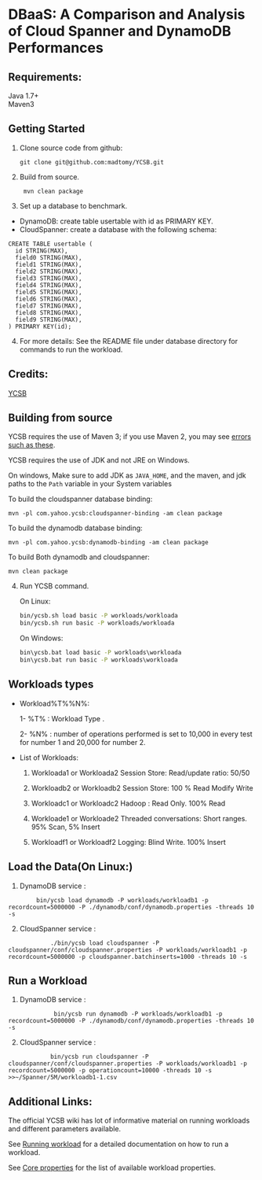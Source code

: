 DBaaS: A Comparison and Analysis of Cloud Spanner and DynamoDB Performances
====================================

Requirements:
------------------
  Java 1.7+  
  Maven3
 

Getting Started
---------------

1. Clone source code from github:

    ```
    git clone git@github.com:madtomy/YCSB.git
    ```
2. Build from source.
    ```
     mvn clean package
    ```  
3. Set up a database to benchmark.
  - DynamoDB:
  create table usertable with id as PRIMARY KEY.
  - CloudSpanner:
   create a database with the following schema:

```
CREATE TABLE usertable (
  id STRING(MAX),
  field0 STRING(MAX),
  field1 STRING(MAX),
  field2 STRING(MAX),
  field3 STRING(MAX),
  field4 STRING(MAX),
  field5 STRING(MAX),
  field6 STRING(MAX),
  field7 STRING(MAX),
  field8 STRING(MAX),
  field9 STRING(MAX),
) PRIMARY KEY(id);
```
4. For more details: See the README file under database directory for commands to run the workload.

Credits:
------------------------------
[YCSB](https://github.com/brianfrankcooper/YCSB)  



Building from source
--------------------

YCSB requires the use of Maven 3; if you use Maven 2, you may see [errors
such as these](https://github.com/brianfrankcooper/YCSB/issues/406).

YCSB requires the use of JDK and not JRE on Windows.

On windows, Make sure to add JDK as `JAVA_HOME`, 
and the maven, and jdk paths to the `Path` variable 
in your System variables

To build the cloudspanner database binding:

    mvn -pl com.yahoo.ycsb:cloudspanner-binding -am clean package

To build the dynamodb database binding:

    mvn -pl com.yahoo.ycsb:dynamodb-binding -am clean package

To build Both dynamodb and cloudspanner:
   
    mvn clean package


4. Run YCSB command. 

    On Linux:
    ```sh
    bin/ycsb.sh load basic -P workloads/workloada
    bin/ycsb.sh run basic -P workloads/workloada
    ```

    On Windows:
    ```bat
    bin\ycsb.bat load basic -P workloads\workloada
    bin\ycsb.bat run basic -P workloads\workloada
    ```
Workloads types
--------------------
- Workload%T%%N%:

   1- %T% : Workload Type .
   
   2- %N% : number of operations 
    performed is set to 10,000 in every test for number 1 and 20,000 for number 2.

- List of Workloads:
   1. Workloada1 or Workloada2
            Session Store: Read/update ratio: 50/50
            
   2. Workloadb2 or Workloadb2
            Session Store: 100 % Read Modify Write 
            
   3. Workloadc1 or Workloadc2
            Hadoop : Read Only. 100% Read
            
   4. Workloade1 or Workloade2
            Threaded conversations: Short ranges. 95% Scan, 5% Insert
            
   5. Workloadf1 or Workloadf2
            Logging: Blind Write. 100% Insert 

Load the Data(On Linux:)
--------------------
  1. DynamoDB service :
  ```
          bin/ycsb load dynamodb -P workloads/workloadb1 -p recordcount=5000000 -P ./dynamodb/conf/dynamodb.properties -threads 10 -s
   ```
   
  2. CloudSpanner service :
  ```
              ./bin/ycsb load cloudspanner -P cloudspanner/conf/cloudspanner.properties -P workloads/workloadb1 -p recordcount=5000000 -p cloudspanner.batchinserts=1000 -threads 10 -s
   ```

Run a Workload
--------------------
  1. DynamoDB service :
  ```
               bin/ycsb run dynamodb -P workloads/workloadb1 -p recordcount=5000000 -P ./dynamodb/conf/dynamodb.properties -threads 10 -s  
  ``` 
           
  2. CloudSpanner service :
  ```
              bin/ycsb run cloudspanner -P cloudspanner/conf/cloudspanner.properties -P workloads/workloadb1 -p recordcount=5000000 -p operationcount=10000 -threads 10 -s >>~/Spanner/5M/workloadb1-1.csv
  ```
Additional Links:
-------------------------------
  The official YCSB wiki has lot of informative material on running workloads and different parameters available.

  See [Running workload](https://github.com/brianfrankcooper/YCSB/wiki/Running-a-Workload)
  for a detailed documentation on how to run a workload.

  See [Core properties](https://github.com/brianfrankcooper/YCSB/wiki/Core-Properties) for
  the list of available workload properties.


